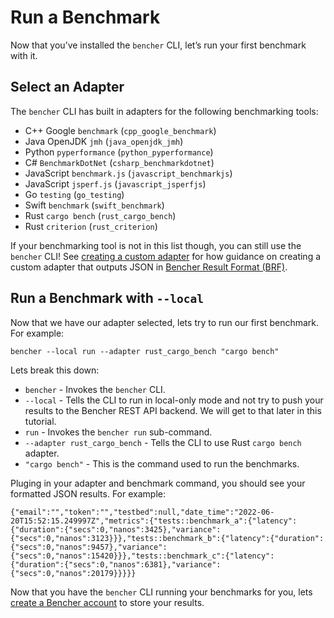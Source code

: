 # Run a Benchmark

Now that you’ve installed the `bencher` CLI, let’s run your first benchmark with it.

## Select an Adapter

The `bencher` CLI has built in adapters for the following benchmarking tools:

- C++ Google `benchmark` (`cpp_google_benchmark`)
- Java OpenJDK `jmh` (`java_openjdk_jmh`)
- Python `pyperformance` (`python_pyperformance`)
- C# `BenchmarkDotNet` (`csharp_benchmarkdotnet`)
- JavaScript `benchmark.js` (`javascript_benchmarkjs`)
- JavaScript `jsperf.js` (`javascript_jsperfjs`)
- Go `testing` (`go_testing`)
- Swift `benchmark` (`swift_benchmark`)
- Rust `cargo bench` (`rust_cargo_bench`)
- Rust `criterion` (`rust_criterion`)

If your benchmarking tool is not in this list though, you can still use the `bencher` CLI! See [creating a custom adapter](./custom_adapter.md) for how guidance on creating a custom adapter that outputs JSON in [Bencher Result Format (BRF)](./bencher_result_format.md).

## Run a Benchmark with `--local`

Now that we have our adapter selected, lets try to run our first benchmark. For example:

```
bencher --local run --adapter rust_cargo_bench "cargo bench"
```

Lets break this down:
- `bencher` - Invokes the `bencher` CLI.
- `--local` - Tells the CLI to run in local-only mode and not try to push your results to the Bencher REST API backend. We will get to that later in this tutorial.
- `run` - Invokes the `bencher run` sub-command.
- `--adapter rust_cargo_bench` - Tells the CLI to use Rust `cargo bench` adapter.
- `"cargo bench"` - This is the command used to run the benchmarks.

Pluging in your adapter and benchmark command, you should see your formatted JSON results. For example:

```
{"email":"","token":"","testbed":null,"date_time":"2022-06-20T15:52:15.249997Z","metrics":{"tests::benchmark_a":{"latency":{"duration":{"secs":0,"nanos":3425},"variance":{"secs":0,"nanos":3123}}},"tests::benchmark_b":{"latency":{"duration":{"secs":0,"nanos":9457},"variance":{"secs":0,"nanos":15420}}},"tests::benchmark_c":{"latency":{"duration":{"secs":0,"nanos":6381},"variance":{"secs":0,"nanos":20179}}}}}
```

Now that you have the `bencher` CLI running your benchmarks for you, lets [create a Bencher account](./04_bencher_account.md) to store your results.
